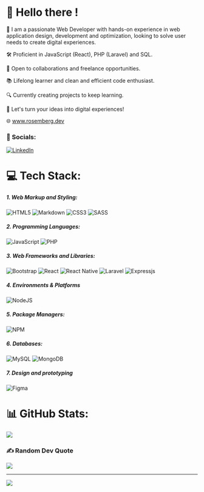 # 👋 Hello there  ! 

🚀 I am a passionate Web Developer with hands-on experience in web application design, development and optimization, looking to solve user needs to create digital experiences.

🛠 Proficient in JavaScript (React), PHP (Laravel) and SQL.

🔄 Open to collaborations and freelance opportunities.

📚 Lifelong learner and clean and efficient code enthusiast.

🔍 Currently creating projects to keep learning.

💬 Let's turn your ideas into digital experiences!

🌐 www.rosemberg.dev


### 🔗 Socials:
[![LinkedIn](https://img.shields.io/badge/LinkedIn-%230077B5.svg?logo=linkedin&logoColor=white)](https://linkedin.com/in/rosembergl) 

# 💻 Tech Stack:

#####  1. Web Markup and Styling:

 ![HTML5](https://img.shields.io/badge/HTML5-E34F26?style=for-the-badge&logo=html5&logoColor=white)  ![Markdown](https://img.shields.io/badge/Markdown-000000?style=for-the-badge&logo=markdown&logoColor=white) ![CSS3](https://img.shields.io/badge/CSS3-1572B6?style=for-the-badge&logo=css3&logoColor=white) ![SASS](https://img.shields.io/badge/Sass-CC6699?style=for-the-badge&logo=sass&logoColor=white) 


#####  2. Programming  Languages:

 ![JavaScript]( 	https://img.shields.io/badge/JavaScript-323330?style=for-the-badge&logo=javascript&logoColor=F7DF1E) ![PHP]( 	https://img.shields.io/badge/PHP-777BB4?style=for-the-badge&logo=php&logoColor=white)   

#####  3. Web Frameworks and Libraries:
 
 ![Bootstrap](https://img.shields.io/badge/Bootstrap-563D7C?style=for-the-badge&logo=bootstrap&logoColor=white) ![React](https://img.shields.io/badge/react-%2320232a.svg?style=for-the-badge&logo=react&logoColor=%2361DAFB)  ![React Native](https://img.shields.io/badge/React_Native-20232A?style=for-the-badge&logo=react&logoColor=61DAFB) ![Laravel](https://img.shields.io/badge/Laravel-FF2D20?style=for-the-badge&logo=laravel&logoColor=white)  ![Expressjs](https://img.shields.io/badge/Express.js-404D59?style=for-the-badge)


 ##### 4. Environments & Platforms
![NodeJS]( 	https://img.shields.io/badge/Node%20js-339933?style=for-the-badge&logo=nodedotjs&logoColor=white)
 
 ##### 5. Package Managers:
 
 ![NPM](https://img.shields.io/badge/npm-CB3837?style=for-the-badge&logo=npm&logoColor=white)


 ##### 6. Databases: 
 
  ![MySQL](https://img.shields.io/badge/MySQL-005C84?style=for-the-badge&logo=mysql&logoColor=white) ![MongoDB](https://img.shields.io/badge/MongoDB-4EA94B?style=for-the-badge&logo=mongodb&logoColor=white) 

##### 7. Design and prototyping  
  
  ![Figma](https://img.shields.io/badge/Figma-F24E1E?style=for-the-badge&logo=figma&logoColor=white)


# 📊 GitHub Stats:
![](https://github-readme-stats.vercel.app/api/top-langs/?username=Rosember10&theme=default&hide_border=true&include_all_commits=true&count_private=true&layout=compact)

### ✍️ Random Dev Quote
![](https://quotes-github-readme.vercel.app/api?type=horizontal&theme=light)

---
[![](https://visitcount.itsvg.in/api?id=Rosember10&icon=2&color=8)](https://visitcount.itsvg.in)

<!-- Proudly created with GPRM ( https://gprm.itsvg.in ) -->
